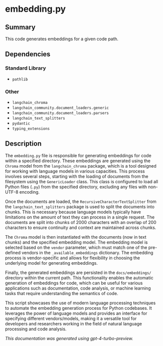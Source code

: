 # embedding.py

## Summary
This code generates embeddings for a given code path.

## Dependencies

### Standard Library
- `pathlib`

### Other
- `langchain_chroma`
- `langchain_community.document_loaders.generic`
- `langchain_community.document_loaders.parsers`
- `langchain_text_splitters`
- `pydantic`
- `typing_extensions`

## Description
The `embedding.py` file is responsible for generating embeddings for code within a specified directory. These embeddings are generated using the `Chroma` model from the `langchain_chroma` package, which is a tool designed for working with language models in various capacities. This process involves several steps, starting with the loading of documents from the filesystem using the `GenericLoader` class. This class is configured to load all Python files (`.py`) from the specified directory, excluding any files with non-UTF-8 encoding.

Once the documents are loaded, the `RecursiveCharacterTextSplitter` from the `langchain_text_splitters` package is used to split the documents into chunks. This is necessary because language models typically have limitations on the amount of text they can process in a single request. The documents are split into chunks of 2000 characters with an overlap of 200 characters to ensure continuity and context are maintained across chunks.

The `Chroma` model is then instantiated with the documents (now in text chunks) and the specified embedding model. The embedding model is selected based on the `vendor` parameter, which must match one of the pre-defined vendors in the `_available_embeddings` dictionary. The embedding process is vendor-specific and allows for flexibility in choosing the underlying model for generating embeddings.

Finally, the generated embeddings are persisted in the `docs/embeddings/` directory within the current path. This functionality enables the automatic generation of embeddings for code, which can be useful for various applications such as documentation, code analysis, or machine learning tasks that require understanding the semantics of code.

This script showcases the use of modern language processing techniques to automate the embedding generation process for Python codebases. It leverages the power of language models and provides an interface for specifying different vendors/models, making it a versatile tool for developers and researchers working in the field of natural language processing and code analysis.

*This documentation was generated using gpt-4-turbo-preview.*

